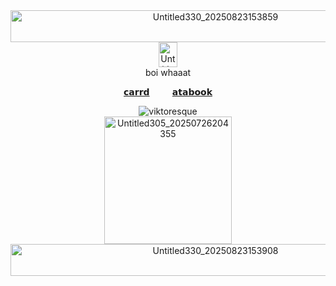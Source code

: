<div align="center"><img width="640" height="51" alt="Untitled330_20250823153859" src="https://github.com/user-attachments/assets/9024f3b3-7bb7-4d4a-b986-0e9df3700ba6" />
<div align="center"><img width="30" height=40" alt="Untitled284_20250711193810" src="https://github.com/user-attachments/assets/f3d72412-a4c2-44e8-ac76-7f4d9945f6f7" />


<div align="center"> boi whaaat
  
[𝗰𝗮𝗿𝗿𝗱](https://viktoresque.carrd.co/) ⠀⠀‎ ‎ ‎ [𝗮𝘁𝗮𝗯𝗼𝗼𝗸](https://viktoresque.atabook.org/?page=1)
<div align="center"> <img src="https://komarev.com/ghpvc/?username=viktoresque&label=　　𓎟𓎟++number+of+tomatoes+thrown+at+me++𓎟𓎟　　&color=C2C978&style=plastic" alt="viktoresque" /> 
  
<div align="center"><img width="204" height="204" alt="Untitled305_20250726204355" src="https://github.com/user-attachments/assets/0c1741fe-d7e4-4522-bca2-2af61d153a45" />
<div align="center"><img width="640" height="51" alt="Untitled330_20250823153908" src="https://github.com/user-attachments/assets/cae307e1-f23a-4d64-8ab2-5acbab72eef0" />
